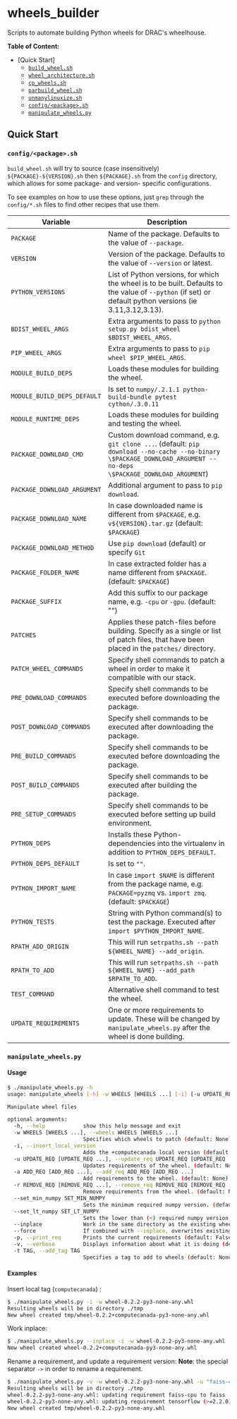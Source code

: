 # wheels_builder

Scripts to automate building Python wheels for DRAC's wheelhouse.

**Table of Content:**

* [Quick Start]
  * [`build_wheel.sh`](./docs/#build_wheelsh)
  * [`wheel_architecture.sh`](./docs/#wheel_architecturesh)
  * [`cp_wheels.sh`](./docs/#cp_wheelssh)
  * [`parbuild_wheel.sh`](./docs/#parbuild_wheelsh)
  * [`unmanylinuxize.sh`](./docs/#unmanylinuxizesh)
  * [`config/<package>.sh`](#configpackagesh)
  * [`manipulate_wheels.py`](#manipulate_wheelspy)


## Quick Start

### `config/<package>.sh`

`build_wheel.sh` will try to source (case insensitively) `${PACKAGE}-${VERSION}.sh` then `${PACKAGE}.sh`
from the `config` directory, which allows for some package- and version- specific configurations. 

To see examples on how to use these options, just `grep` through the `config/*.sh` files to find other recipes that use them.

Variable                    | Description
----------------------------|---------------------------------------------------
  `PACKAGE`                 | Name of the package. Defaults to the value of `--package`. 
  `VERSION`                 | Version of the package. Defaults to the value of `--version` or latest. 
  `PYTHON_VERSIONS`         | List of Python versions, for which the wheel is to be built. Defaults to the value of `--python` (if set) or default python versions (ie 3.11,3.12,3.13).
`BDIST_WHEEL_ARGS`          | Extra arguments to pass to `python setup.py bdist_wheel $BDIST_WHEEL_ARGS`.
`PIP_WHEEL_ARGS`            | Extra arguments to pass to `pip wheel $PIP_WHEEL_ARGS`. 
`MODULE_BUILD_DEPS`         | Loads these modules for building the wheel.
`MODULE_BUILD_DEPS_DEFAULT` | Is set to `numpy/.2.1.1 python-build-bundle pytest cython/.3.0.11`
`MODULE_RUNTIME_DEPS`       | Loads these modules for building and testing the wheel.
`PACKAGE_DOWNLOAD_CMD`      | Custom download command, e.g. `git clone ...`. (default: `pip download --no-cache --no-binary \$PACKAGE_DOWNLOAD_ARGUMENT --no-deps \$PACKAGE_DOWNLOAD_ARGUMENT`)
`PACKAGE_DOWNLOAD_ARGUMENT` | Additional argument to pass to `pip download`.
`PACKAGE_DOWNLOAD_NAME`     | In case downloaded name is different from `$PACKAGE`, e.g. `v${VERSION}.tar.gz` (default: `$PACKAGE`)
`PACKAGE_DOWNLOAD_METHOD`   | Use `pip download` (default) or specify `Git`
`PACKAGE_FOLDER_NAME`       | In case extracted folder has a name different from `$PACKAGE`. (default: `$PACKAGE`)
`PACKAGE_SUFFIX`            | Add this suffix to our package name, e.g. `-cpu` or `-gpu`. (default: "")
`PATCHES`                   | Applies these patch-files before building. Specify as a single or list of patch files, that have been placed in the `patches/` directory.
`PATCH_WHEEL_COMMANDS`      | Specify shell commands to patch a wheel in order to make it compatible with our stack.
`PRE_DOWNLOAD_COMMANDS`     | Specify shell commands to be executed before downloading the package.
`POST_DOWNLOAD_COMMANDS`    | Specify shell commands to be executed after downloading the package.
`PRE_BUILD_COMMANDS`        | Specify shell commands to be executed before downloading the package.
`POST_BUILD_COMMANDS`       | Specify shell commands to be executed after building the package.
`PRE_SETUP_COMMANDS`        | Specify shell commands to be executed before setting up build environment.
`PYTHON_DEPS`               | Installs these Python-dependencies into the virtualenv in addition to `PYTHON_DEPS_DEFAULT`.
`PYTHON_DEPS_DEFAULT`       | Is set to `""`.
`PYTHON_IMPORT_NAME`        | In case `import $NAME` is different from the package name, e.g. `PACKAGE=pyzmq` vs. `import zmq`. (default: `$PACKAGE`) 
`PYTHON_TESTS`              | String with Python command(s) to test the package. Executed after `import $PYTHON_IMPORT_NAME`.
`RPATH_ADD_ORIGIN`          | This will run `setrpaths.sh --path ${WHEEL_NAME} --add_origin`.
`RPATH_TO_ADD`              | This will run `setrpaths.sh --path ${WHEEL_NAME} --add_path $RPATH_TO_ADD`.
`TEST_COMMAND`              | Alternative shell command to test the wheel.
`UPDATE_REQUIREMENTS`       | One or more requirements to update. These will be changed by `manipulate_wheels.py` after the wheel is done building.

### `manipulate_wheels.py`
#### Usage
```bash
$ ./manipulate_wheels.py -h
usage: manipulate_wheels [-h] -w WHEELS [WHEELS ...] [-i] [-u UPDATE_REQ [UPDATE_REQ ...]] [-a ADD_REQ [ADD_REQ ...]] [-r REMOVE_REQ [REMOVE_REQ ...]] [--set_min_numpy SET_MIN_NUMPY] [--set_lt_numpy SET_LT_NUMPY] [--inplace] [--force] [-p] [-v] [-t TAG]

Manipulate wheel files

optional arguments:
  -h, --help            show this help message and exit
  -w WHEELS [WHEELS ...], --wheels WHEELS [WHEELS ...]
                        Specifies which wheels to patch (default: None)
  -i, --insert_local_version
                        Adds the +computecanada local version (default: False)
  -u UPDATE_REQ [UPDATE_REQ ...], --update_req UPDATE_REQ [UPDATE_REQ ...]
                        Updates requirements of the wheel. (default: None)
  -a ADD_REQ [ADD_REQ ...], --add_req ADD_REQ [ADD_REQ ...]
                        Add requirements to the wheel. (default: None)
  -r REMOVE_REQ [REMOVE_REQ ...], --remove_req REMOVE_REQ [REMOVE_REQ ...]
                        Remove requirements from the wheel. (default: None)
  --set_min_numpy SET_MIN_NUMPY
                        Sets the minimum required numpy version. (default: None)
  --set_lt_numpy SET_LT_NUMPY
                        Sets the lower than (<) required numpy version. (default: None)
  --inplace             Work in the same directory as the existing wheel instead of a temporary location (default: False)
  --force               If combined with --inplace, overwrites existing wheel if the resulting wheel has the same name (default: False)
  -p, --print_req       Prints the current requirements (default: False)
  -v, --verbose         Displays information about what it is doing (default: False)
  -t TAG, --add_tag TAG
                        Specifies a tag to add to wheels (default: None)
```

#### Examples
Insert local tag (`computecanada`) :
```bash
$ ./manipulate_wheels.py -i -w wheel-0.2.2-py3-none-any.whl 
Resulting wheels will be in directory ./tmp
New wheel created tmp/wheel-0.2.2+computecanada-py3-none-any.whl
```

Work inplace:
```bash
$ ./manipulate_wheels.py --inplace -i -w wheel-0.2.2-py3-none-any.whl 
New wheel created wheel-0.2.2+computecanada-py3-none-any.whl
```

Rename a requirement, and update a requirement version:
**Note**: the special separator `->` in order to rename a requirement.

```bash
$ ./manipulate_wheels.py -v -w wheel-0.2.2-py3-none-any.whl -u "faiss-cpu->faiss" "tensorflow (>=2.2.2)"
Resulting wheels will be in directory ./tmp
wheel-0.2.2-py3-none-any.whl: updating requirement faiss-cpu to faiss
wheel-0.2.2-py3-none-any.whl: updating requirement tensorflow (>=2.2.0) to tensorflow (>=2.2.2)
New wheel created tmp/wheel-0.2.2-py3-none-any.whl
```
